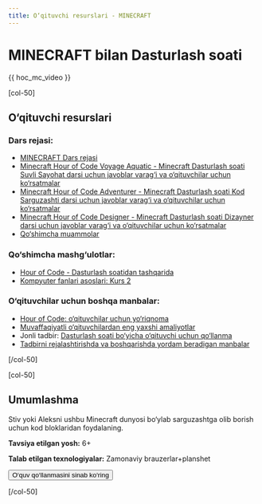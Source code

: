 ```yaml
---
title: O‘qituvchi resurslari - MINECRAFT
---
```


# MINECRAFT bilan Dasturlash soati

{{ hoc_mc_video }}

[col-50]

## O‘qituvchi resurslari

### Dars rejasi:

- [MINECRAFT Dars rejasi](/files/minecraft-lp.pdf)
- [Minecraft Hour of Code Voyage Aquatic - Minecraft Dasturlash soati Suvli Sayohat darsi uchun javoblar varag‘i va o‘qituvchilar uchun ko‘rsatmalar](/files/minecraft-aquatic-answer-sheet.pdf)
- [Minecraft Hour of Code Adventurer - Minecraft Dasturlash soati Kod Sarguzashti darsi uchun javoblar varag‘i va o‘qituvchilar uchun ko‘rsatmalar](/files/minecraft-adventurer-answer-sheet.pdf)
- [Minecraft Hour of Code Designer - Minecraft Dasturlash soati Dizayner darsi uchun javoblar varag‘i va o‘qituvchilar uchun ko‘rsatmalar](/files/minecraft-designer-answer-sheet.pdf)
- [Qo‘shimcha muammolar](https://education.minecraft.net/wp-content/uploads/Hour-of-Code-Daily-Puzzles.pdf)

### Qo‘shimcha mashg‘ulotlar:

- [Hour of Code - Dasturlash soatidan tashqarida](http://code.org/learn/beyond)
- [Kompyuter fanlari asoslari: Kurs 2](https://studio.code.org/s/course2)

### O‘qituvchilar uchun boshqa manbalar:

- [Hour of Code: o‘qituvchilar uchun yo‘riqnoma](https://hourofcode.com/how-to)
- [Muvaffaqiyatli o‘qituvchilardan eng yaxshi amaliyotlar](http://www.slideshare.net/TeachCode/hour-of-code-best-practices-for-successful-educators-51273466)
- Jonli tadbir: [Dasturlash soati bo‘yicha o‘qituvchi uchun qo‘llanma](https://www.eventbrite.com/e/an-educators-guide-to-the-hour-of-code-tickets-17987415845)
- [Tadbirni rejalashtirishda va boshqarishda yordam beradigan manbalar](https://docs.com/hourofcode2016)

[/col-50]

[col-50]

## Umumlashma

Stiv yoki Aleksni ushbu Minecraft dunyosi bo‘ylab sarguzashtga olib borish uchun kod bloklaridan foydalaning.

**Tavsiya etilgan yosh:** 6+

**Talab etilgan texnologiyalar:** Zamonaviy brauzerlar+planshet

<a href="/mc"><button>O‘quv qo‘llanmasini sinab ko‘ring</button></a>

[/col-50]
